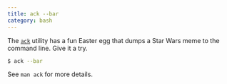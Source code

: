 ```yaml
---
title: ack --bar
category: bash
---
```


The [`ack`](https://beyondgrep.com/) utility has a fun Easter egg that dumps
a Star Wars meme to the command line. Give it a try.

```bash
$ ack --bar
```

See `man ack` for more details.
